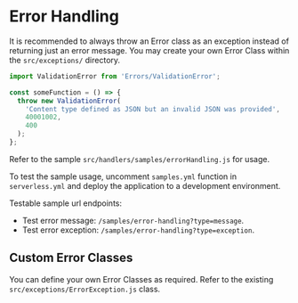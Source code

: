 # Error Handling

It is recommended to always throw an Error class as an exception instead of returning just an error message. You may create your own Error Class within the `src/exceptions/` directory.

```js
import ValidationError from 'Errors/ValidationError';

const someFunction = () => {
  throw new ValidationError(
    'Content type defined as JSON but an invalid JSON was provided',
    40001002,
    400
  );
};
```

Refer to the sample `src/handlers/samples/errorHandling.js` for usage.

To test the sample usage, uncomment `samples.yml` function in `serverless.yml` and deploy the application to a development environment.

Testable sample url endpoints:
- Test error message: `/samples/error-handling?type=message`.
- Test error exception: `/samples/error-handling?type=exception`.

## Custom Error Classes

You can define your own Error Classes as required. Refer to the existing `src/exceptions/ErrorException.js` class.

